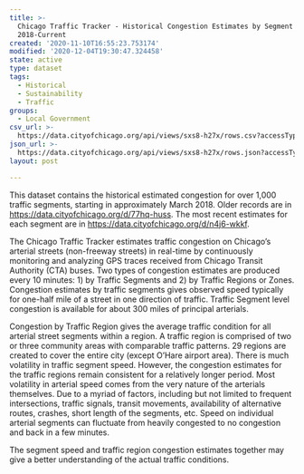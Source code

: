 ```yaml
---
title: >-
  Chicago Traffic Tracker - Historical Congestion Estimates by Segment -
  2018-Current
created: '2020-11-10T16:55:23.753174'
modified: '2020-12-04T19:30:47.324458'
state: active
type: dataset
tags:
  - Historical
  - Sustainability
  - Traffic
groups:
  - Local Government
csv_url: >-
  https://data.cityofchicago.org/api/views/sxs8-h27x/rows.csv?accessType=DOWNLOAD
json_url: >-
  https://data.cityofchicago.org/api/views/sxs8-h27x/rows.json?accessType=DOWNLOAD
layout: post

---
```

This dataset contains the historical estimated congestion for over 1,000 traffic segments, starting in approximately March 2018. Older records are in https://data.cityofchicago.org/d/77hq-huss. The most recent estimates for each segment are in https://data.cityofchicago.org/d/n4j6-wkkf.

The Chicago Traffic Tracker estimates traffic congestion on Chicago’s arterial streets (non-freeway streets) in real-time by continuously monitoring and analyzing GPS traces received from Chicago Transit Authority (CTA) buses. Two types of congestion estimates are produced every 10 minutes: 1) by Traffic Segments and 2) by Traffic Regions or Zones. Congestion estimates by traffic segments gives observed speed typically for one-half mile of a street in one direction of traffic. Traffic Segment level congestion is available for about 300 miles of principal arterials.

Congestion by Traffic Region gives the average traffic condition for all arterial street segments within a region. A traffic region is comprised of two or three community areas with comparable traffic patterns. 29 regions are created to cover the entire city (except O’Hare airport area). There is much volatility in traffic segment speed. However, the congestion estimates for the traffic regions remain consistent for a relatively longer period. Most volatility in arterial speed comes from the very nature of the arterials themselves. Due to a myriad of factors, including but not limited to frequent intersections, traffic signals, transit movements, availability of alternative routes, crashes, short length of the segments, etc. Speed on individual arterial segments can fluctuate from heavily congested to no congestion and back in a few minutes.

The segment speed and traffic region congestion estimates together may give a better understanding of the actual traffic conditions.

